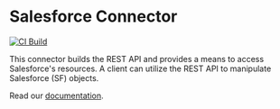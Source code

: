 # Salesforce Connector
[![CI Build](https://github.com/axonivy-market/salesforce-connector/actions/workflows/ci.yml/badge.svg)](https://github.com/axonivy-market/salesforce-connector/actions/workflows/ci.yml)

This connector builds the REST API and provides a means to access Salesforce's resources. A client can utilize the REST API to manipulate Salesforce (SF) objects. 

Read our [documentation](salesforce-connector-product/README.md).